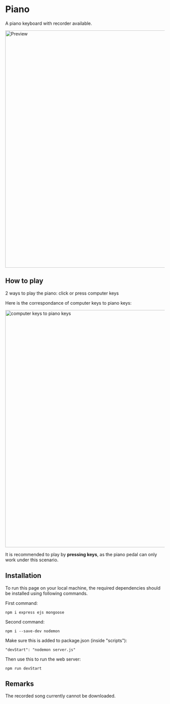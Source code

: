 # Piano

A piano keyboard with recorder available.

<img src="https://user-images.githubusercontent.com/61377153/149753717-12fd2c2c-d933-486c-a65f-af092eab29f6.png" alt="Preview" style="width:750px"/>

## How to play

2 ways to play the piano: click or press computer keys

Here is the correspondance of computer keys to piano keys:

<img src="https://user-images.githubusercontent.com/61377153/149757888-f3efd8c4-3795-4d88-9462-78fba6381776.png" alt="computer keys to piano keys" style="width:750px"/>

It is recommended to play by <b>pressing keys</b>, as the piano pedal can only work under this scenario.


## Installation

To run this page on your local machine, the required dependencies should be installed using following commands.

First command:

```
npm i express ejs mongoose
```

Second command:

```
npm i --save-dev nodemon
```
Make sure this is added to package.json (inside "scripts"):

```
"devStart": "nodemon server.js"
```

Then use this to run the web server:

```
npm run devStart
```

## Remarks

The recorded song currently cannot be downloaded.
